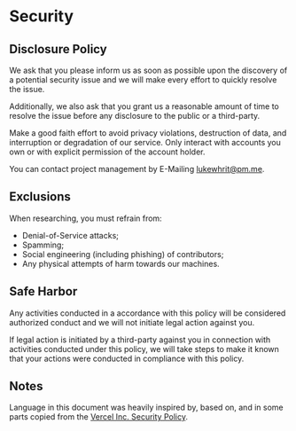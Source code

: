 # Security

## Disclosure Policy

We ask that you please inform us as soon as possible upon the discovery of a potential security issue and we will make every effort to quickly resolve the issue.

Additionally, we also ask that you grant us a reasonable amount of time to resolve the issue before any disclosure to the public or a third-party.

Make a good faith effort to avoid privacy violations, destruction of data, and interruption or degradation of our service. Only interact with accounts you own or with explicit permission of the account holder.

You can contact project management by E-Mailing <lukewhrit@pm.me>.

## Exclusions

When researching, you must refrain from:

- Denial-of-Service attacks;
- Spamming;
- Social engineering (including phishing) of contributors;
- Any physical attempts of harm towards our machines.

## Safe Harbor

Any activities conducted in a accordance with this policy will be considered authorized conduct and we will not initiate legal action against you.

If legal action is initiated by a third-party against you in connection with activities conducted under this policy, we will take steps to make it known that your actions were conducted in compliance with this policy.

## Notes

Language in this document was heavily inspired by, based on, and in some parts copied from the [Vercel Inc. Security Policy](https://vercel.com/security).
